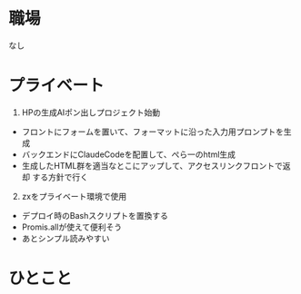 # 職場  
なし  
# プライベート  
1. HPの生成AIポン出しプロジェクト始動
 - フロントにフォームを置いて、フォーマットに沿った入力用プロンプトを生成  
 - バックエンドにClaudeCodeを配置して、ぺら一のhtml生成  
 - 生成したHTML群を適当なとこにアップして、アクセスリンクフロントで返却
する方針で行く  
2. zxをプライベート環境で使用  
 - デプロイ時のBashスクリプトを置換する  
 - Promis.allが使えて便利そう  
 - あとシンプル読みやすい  

# ひとこと
